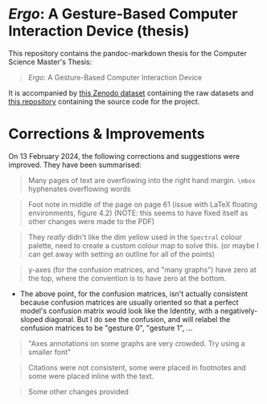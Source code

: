 # _Ergo_: A Gesture-Based Computer Interaction Device (thesis)

This repository contains the pandoc-markdown thesis for the Computer Science
Master's Thesis:

> _Ergo_: A Gesture-Based Computer Interaction Device

It is accompanied by [this Zenodo dataset](https://zenodo.org/records/10209419)
containing the raw datasets and [this
repository](https://github.com/beyarkay/masters-code) containing the source
code for the project.

# Corrections & Improvements

On 13 February 2024, the following corrections and suggestions were improved.
They have been summarised:

> Many pages of text are overflowing into the right hand margin. `\mbox`
> hyphenates overflowing words

> Foot note in middle of the page on page 61 (issue with LaTeX floating
> environments, figure 4.2) (NOTE: this seems to have fixed itself as other
> changes were made to the PDF)

> They _really_ didn't like the dim yellow used in the `Spectral` colour
> palette, need to create a custom colour map to solve this. (or maybe I can
> get away with setting an outline for all of the points)

> y-axes (for the confusion matrices, and "many graphs") have zero at the top,
> where the convention is to have zero at the bottom.

- The above point, for the confusion matrices, isn't actually consistent
  because confusion matrices are usually oriented so that a perfect model's
  confusion matrix would look like the Identity, with a negatively-sloped
  diagonal. But I do see the confusion, and will relabel the confusion matrices
  to be "gesture 0", "gesture 1", ...

> "Axes annotations on some graphs are very crowded. Try using a smaller font"

> Citations were not consistent, some were placed in footnotes and some were
> placed inline with the text.

> Some other changes provided
